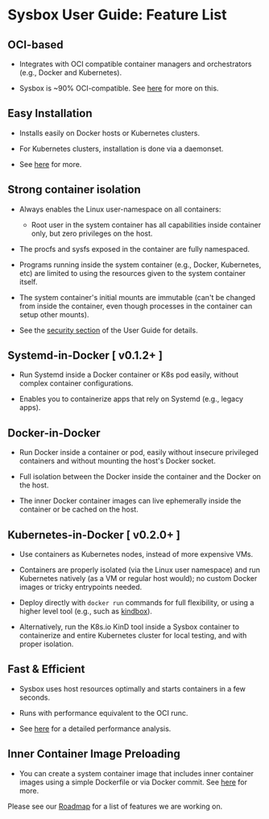 # Sysbox User Guide: Feature List

## OCI-based

-   Integrates with OCI compatible container managers and orchestrators (e.g., Docker and Kubernetes).

-   Sysbox is ~90% OCI-compatible. See [here](design.md#sysbox-oci-compatibility) for
    more on this.

## Easy Installation

-   Installs easily on Docker hosts or Kubernetes clusters.

-   For Kubernetes clusters, installation is done via a daemonset.

-   See [here](install.md) for more.

## Strong container isolation

-   Always enables the Linux user-namespace on all containers:

    - Root user in the system container has all capabilities inside container
      only, but zero privileges on the host.

-   The procfs and sysfs exposed in the container are fully namespaced.

-   Programs running inside the system container (e.g., Docker, Kubernetes, etc)
    are limited to using the resources given to the system container itself.

-   The system container's initial mounts are immutable (can't be changed from
    inside the container, even though processes in the container can setup
    other mounts).

-   See the [security section](security.md) of the User Guide
    for details.

## Systemd-in-Docker [ v0.1.2+ ]

-   Run Systemd inside a Docker container or K8s pod easily, without complex
    container configurations.

-   Enables you to containerize apps that rely on Systemd (e.g., legacy apps).

## Docker-in-Docker

-   Run Docker inside a container or pod, easily without insecure privileged
    containers and without mounting the host's Docker socket.

-   Full isolation between the Docker inside the container and the Docker on the
    host.

-   The inner Docker container images can live ephemerally inside the container
    or be cached on the host.

## Kubernetes-in-Docker [ v0.2.0+ ]

-   Use containers as Kubernetes nodes, instead of more expensive VMs.

-   Containers are properly isolated (via the Linux user namespace) and run
    Kubernetes natively (as a VM or regular host would); no custom Docker images
    or tricky entrypoints needed.

-   Deploy directly with `docker run` commands for full flexibility, or using a
    higher level tool (e.g., such as [kindbox](https://github.com/nestybox/kindbox)).

-   Alternatively, run the K8s.io KinD tool inside a Sysbox container to containerize
    and entire Kubernetes cluster for local testing, and with proper isolation.

## Fast & Efficient

-   Sysbox uses host resources optimally and starts containers in a few seconds.

-   Runs with performance equivalent to the OCI runc.

-   See [here](https://blog.nestybox.com/2020/09/23/perf-comparison.html) for a
    detailed performance analysis.

## Inner Container Image Preloading

-   You can create a system container image that includes inner container
    images using a simple Dockerfile or via Docker commit. See [here](../quickstart/images.md) for more.

Please see our [Roadmap](../../README.md#roadmap) for a list of features we are working on.
